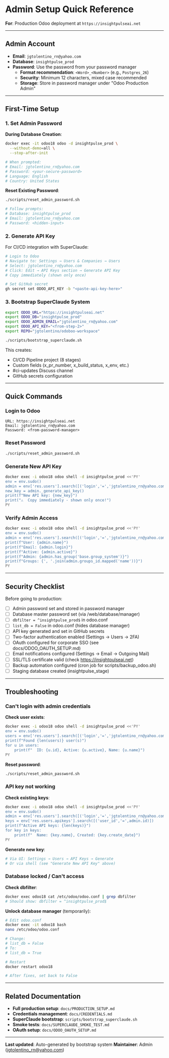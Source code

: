 # Admin Setup Quick Reference

**For**: Production Odoo deployment at `https://insightpulseai.net`

---

## Admin Account

- **Email**: `jgtolentino_rn@yahoo.com`
- **Database**: `insightpulse_prod`
- **Password**: Use the password from your password manager
  - **Format recommendation**: `<Word>_<Number>` (e.g., `Postgres_26`)
  - **Security**: Minimum 12 characters, mixed case recommended
  - **Storage**: Store in password manager under "Odoo Production Admin"

---

## First-Time Setup

### 1. Set Admin Password

**During Database Creation**:
```bash
docker exec -it odoo18 odoo -d insightpulse_prod \
  --without-demo=all \
  --stop-after-init

# When prompted:
# Email: jgtolentino_rn@yahoo.com
# Password: <your-secure-password>
# Language: English
# Country: United States
```

**Reset Existing Password**:
```bash
./scripts/reset_admin_password.sh

# Follow prompts:
# Database: insightpulse_prod
# Email: jgtolentino_rn@yahoo.com
# Password: <hidden-input>
```

### 2. Generate API Key

For CI/CD integration with SuperClaude:

```bash
# Login to Odoo
# Navigate to: Settings → Users & Companies → Users
# Select: jgtolentino_rn@yahoo.com
# Click: Edit → API Keys section → Generate API Key
# Copy immediately (shown only once)

# Set GitHub secret
gh secret set ODOO_API_KEY -b "<paste-api-key-here>"
```

### 3. Bootstrap SuperClaude System

```bash
export ODOO_URL="https://insightpulseai.net"
export ODOO_DB="insightpulse_prod"
export ODOO_ADMIN_EMAIL="jgtolentino_rn@yahoo.com"
export ODOO_API_KEY="<from-step-2>"
export REPO="jgtolentino/odoboo-workspace"

./scripts/bootstrap_superclaude.sh
```

This creates:
- CI/CD Pipeline project (8 stages)
- Custom fields (x_pr_number, x_build_status, x_env, etc.)
- #ci-updates Discuss channel
- GitHub secrets configuration

---

## Quick Commands

### Login to Odoo
```
URL: https://insightpulseai.net
Email: jgtolentino_rn@yahoo.com
Password: <from-password-manager>
```

### Reset Password
```bash
./scripts/reset_admin_password.sh
```

### Generate New API Key
```bash
docker exec -i odoo18 odoo shell -d insightpulse_prod <<'PY'
env = env.sudo()
admin = env['res.users'].search([('login','=','jgtolentino_rn@yahoo.com')], limit=1)
new_key = admin._generate_api_key()
print(f"New API key: {new_key}")
print("⚠️  Copy immediately - shown only once!")
PY
```

### Verify Admin Access
```bash
docker exec -i odoo18 odoo shell -d insightpulse_prod <<'PY'
env = env.sudo()
admin = env['res.users'].search([('login','=','jgtolentino_rn@yahoo.com')], limit=1)
print(f"User: {admin.name}")
print(f"Email: {admin.login}")
print(f"Active: {admin.active}")
print(f"Admin: {admin.has_group('base.group_system')}")
print(f"Groups: {', '.join(admin.groups_id.mapped('name'))}")
PY
```

---

## Security Checklist

Before going to production:

- [ ] Admin password set and stored in password manager
- [ ] Database master password set (via /web/database/manager)
- [ ] `dbfilter = ^insightpulse_prod$` in odoo.conf
- [ ] `list_db = False` in odoo.conf (hides database manager)
- [ ] API key generated and set in GitHub secrets
- [ ] Two-factor authentication enabled (Settings → Users → 2FA)
- [ ] OAuth configured for corporate SSO (see docs/ODOO_OAUTH_SETUP.md)
- [ ] Email notifications configured (Settings → Email → Outgoing Mail)
- [ ] SSL/TLS certificate valid (check https://insightpulseai.net)
- [ ] Backup automation configured (cron job for scripts/backup_odoo.sh)
- [ ] Staging database created (insightpulse_stage)

---

## Troubleshooting

### Can't login with admin credentials

**Check user exists**:
```bash
docker exec -i odoo18 odoo shell -d insightpulse_prod <<'PY'
env = env.sudo()
users = env['res.users'].search([('login','=','jgtolentino_rn@yahoo.com')])
print(f"Found {len(users)} user(s)")
for u in users:
    print(f"  ID: {u.id}, Active: {u.active}, Name: {u.name}")
PY
```

**Reset password**:
```bash
./scripts/reset_admin_password.sh
```

### API key not working

**Check existing keys**:
```bash
docker exec -i odoo18 odoo shell -d insightpulse_prod <<'PY'
env = env.sudo()
admin = env['res.users'].search([('login','=','jgtolentino_rn@yahoo.com')], limit=1)
keys = env['res.users.apikeys'].search([('user_id','=',admin.id)])
print(f"Active API keys: {len(keys)}")
for key in keys:
    print(f"  Name: {key.name}, Created: {key.create_date}")
PY
```

**Generate new key**:
```bash
# Via UI: Settings → Users → API Keys → Generate
# Or via shell (see "Generate New API Key" above)
```

### Database locked / Can't access

**Check dbfilter**:
```bash
docker exec odoo18 cat /etc/odoo/odoo.conf | grep dbfilter
# Should show: dbfilter = ^insightpulse_prod$
```

**Unlock database manager** (temporarily):
```bash
# Edit odoo.conf
docker exec -it odoo18 bash
nano /etc/odoo/odoo.conf

# Change:
# list_db = False
# To:
# list_db = True

# Restart
docker restart odoo18

# After fixes, set back to False
```

---

## Related Documentation

- **Full production setup**: `docs/PRODUCTION_SETUP.md`
- **Credentials management**: `docs/CREDENTIALS.md`
- **SuperClaude bootstrap**: `scripts/bootstrap_superclaude.sh`
- **Smoke tests**: `docs/SUPERCLAUDE_SMOKE_TEST.md`
- **OAuth setup**: `docs/ODOO_OAUTH_SETUP.md`

---

**Last updated**: Auto-generated by bootstrap system
**Maintainer**: Admin (jgtolentino_rn@yahoo.com)
